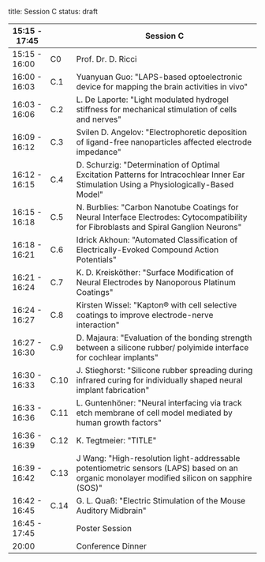 title: Session C
status: draft



|15:15 - 17:45||**Session C**|
|---|---|---|
|15:15 - 16:00| C0 |Prof. Dr. D. Ricci|
|16:00 - 16:03 | C.1 |Yuanyuan Guo: "LAPS-based optoelectronic device for mapping the brain activities in vivo"|
|16:03 - 16:06 | C.2 |L. De Laporte: "Light modulated hydrogel stiffness for mechanical stimulation of cells and nerves"|
|16:09 - 16:12 | C.3 |Svilen D. Angelov: "Electrophoretic deposition of ligand-free nanoparticles affected electrode impedance"|
|16:12 - 16:15 | C.4 |D. Schurzig: "Determination of Optimal Excitation Patterns for Intracochlear Inner Ear Stimulation Using a Physiologically-Based Model"|
|16:15 - 16:18 | C.5 |N. Burblies: "Carbon Nanotube Coatings for Neural Interface Electrodes: Cytocompatibility for Fibroblasts and Spiral Ganglion Neurons"|
|16:18 - 16:21 | C.6 |Idrick Akhoun: "Automated Classification of Electrically-Evoked Compound Action Potentials"|
|16:21 - 16:24 | C.7 |K. D. Kreisköther: "Surface Modification of Neural Electrodes by Nanoporous Platinum Coatings"|
|16:24 - 16:27 | C.8 |Kirsten Wissel: "Kapton® with cell selective coatings to improve electrode-nerve interaction"|
|16:27 - 16:30 | C.9 |D. Majaura: "Evaluation of the bonding strength between a silicone rubber/ polyimide interface for cochlear implants"|
|16:30 - 16:33 | C.10 |J. Stieghorst: "Silicone rubber spreading during infrared curing for individually shaped neural implant fabrication"|
|16:33 - 16:36 | C.11 |L. Guntenhöner: "Neural interfacing via track etch membrane of cell model mediated by human growth factors"|
|16:36 - 16:39 | C.12 |K. Tegtmeier: "TITLE"|
|16:39 - 16:42 | C.13 |J Wang: "High-resolution light-addressable potentiometric sensors (LAPS) based on an organic monolayer modified silicon on sapphire (SOS)"|
|16:42 - 16:45 | C.14 |G. L. Quaß: "Electric Stimulation of the Mouse Auditory Midbrain"|
|16:45 - 17:45 |      |Poster Session|
|        20:00 |      |Conference Dinner|
